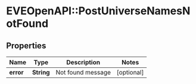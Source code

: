 # EVEOpenAPI::PostUniverseNamesNotFound

## Properties
Name | Type | Description | Notes
------------ | ------------- | ------------- | -------------
**error** | **String** | Not found message | [optional] 


